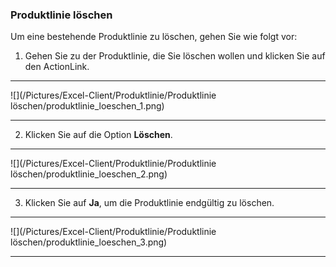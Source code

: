 ### Produktlinie löschen

Um eine bestehende Produktlinie zu löschen, gehen Sie wie folgt vor:  

1) Gehen Sie zu der Produktlinie, die Sie löschen wollen und klicken Sie auf den ActionLink.  

---
![](/Pictures/Excel-Client/Produktlinie/Produktlinie löschen/produktlinie_loeschen_1.png) 

---

2) Klicken Sie auf die Option **Löschen**.  

---
![](/Pictures/Excel-Client/Produktlinie/Produktlinie löschen/produktlinie_loeschen_2.png)   

---

3) Klicken Sie auf **Ja**, um die Produktlinie endgültig zu löschen.  

---
![](/Pictures/Excel-Client/Produktlinie/Produktlinie löschen/produktlinie_loeschen_3.png)

---
